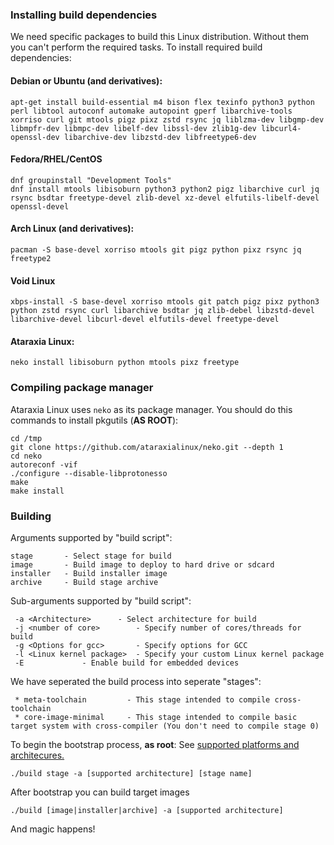 ### Installing build dependencies
We need specific packages to build this Linux distribution. Without them you can't perform the required tasks. To install required build dependencies:
#### Debian or Ubuntu (and derivatives):
```
apt-get install build-essential m4 bison flex texinfo python3 python perl libtool autoconf automake autopoint gperf libarchive-tools xorriso curl git mtools pigz pixz zstd rsync jq liblzma-dev libgmp-dev libmpfr-dev libmpc-dev libelf-dev libssl-dev zlib1g-dev libcurl4-openssl-dev libarchive-dev libzstd-dev libfreetype6-dev
```
#### Fedora/RHEL/CentOS
```
dnf groupinstall "Development Tools"
dnf install mtools libisoburn python3 python2 pigz libarchive curl jq rsync bsdtar freetype-devel zlib-devel xz-devel elfutils-libelf-devel openssl-devel
```
#### Arch Linux (and derivatives):
```
pacman -S base-devel xorriso mtools git pigz python pixz rsync jq freetype2
```
#### Void Linux
```
xbps-install -S base-devel xorriso mtools git patch pigz pixz python3 python zstd rsync curl libarchive bsdtar jq zlib-debel libzstd-devel libarchive-devel libcurl-devel elfutils-devel freetype-devel
```
#### Ataraxia Linux:
```
neko install libisoburn python mtools pixz freetype
```

### Compiling package manager
Ataraxia Linux uses `neko` as its package manager. You should do this commands to install pkgutils (**AS ROOT**):
```
cd /tmp
git clone https://github.com/ataraxialinux/neko.git --depth 1
cd neko
autoreconf -vif
./configure --disable-libprotonesso
make
make install
```

### Building
Arguments supported by "build script":
```
stage		- Select stage for build
image		- Build image to deploy to hard drive or sdcard
installer	- Build installer image
archive		- Build stage archive
```
Sub-arguments supported by "build script":
```
 -a <Architecture>		- Select architecture for build
 -j <number of core>		- Specify number of cores/threads for build
 -g <Options for gcc>		- Specify options for GCC
 -l <Linux kernel package>	- Specify your custom Linux kernel package
 -E				- Enable build for embedded devices
```
We have seperated the build process into seperate "stages":
```
 * meta-toolchain         - This stage intended to compile cross-toolchain
 * core-image-minimal     - This stage intended to compile basic target system with cross-compiler (You don't need to compile stage 0)
```
To begin the bootstrap process, **as root**:
See [supported platforms and architecures.](platforms.md)
```
./build stage -a [supported architecture] [stage name]
```
After bootstrap you can build target images
```
./build [image|installer|archive] -a [supported architecture]
```
And magic happens!
